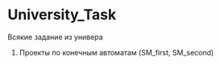 # University_Task
Всякие задание из универа

1) Проекты по конечным автоматам (SM_first, SM_second)
